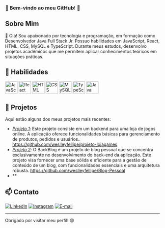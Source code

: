 ### 🌟 Bem-vindo ao meu GitHub! 🌟

## Sobre Mim

👋 Olá! Sou apaixonado por tecnologia e programação, em formação como Desenvolvedor Java Full Stack Jr. Possuo habilidades em JavaScript, React, HTML, CSS, MySQL e TypeScript. Durante meus estudos, desenvolvo projetos acadêmicos que me permitem aplicar conhecimentos teóricos em situações práticas.

## 🚀 Habilidades

<img src="https://img.icons8.com/color/48/000000/javascript.png" alt="JavaScript" width="40" height="40"/> <img src="https://img.icons8.com/color/48/000000/react-native.png" alt="React" width="40" height="40"/> <img src="https://img.icons8.com/color/48/000000/html-5.png" alt="HTML" width="40" height="40"/> <img src="https://img.icons8.com/color/48/000000/css3.png" alt="CSS" width="40" height="40"/> <img src="https://img.icons8.com/ios-filled/50/000000/mysql-logo.png" alt="MySQL" width="40" height="40"/> <img src="https://img.icons8.com/color/48/000000/typescript.png" alt="TypeScript" width="40" height="40"/> <img src="https://img.icons8.com/color/48/000000/java-coffee-cup-logo.png" alt="Java" width="40" height="40"/>

## 📁 Projetos

Aqui estão alguns dos meus projetos mais recentes:

- *[Projeto 1](#)*: Este projeto consiste em um backend para uma loja de jogos online. A aplicação oferece funcionalidades básicas para gerenciamento de produtos, pedidos e usuários..
  https://github.com/weslleyfellipe/projeto-lojagames
- *[Projeto 2](#)*: O BackBlog é um projeto de blog pessoal que se concentra exclusivamente no desenvolvimento do back-end da aplicação. Este projeto visa fornecer uma base sólida e eficiente para a gestão de conteúdo de um blog, com funcionalidades essenciais e uma arquitetura robusta.  https://github.com/weslleyfellipe/Blog-Pessoal
- **

## 📫 Contato

[![LinkedIn](https://img.shields.io/badge/-LinkedIn-0077B5?style=for-the-badge&logo=linkedin&logoColor=white)](https://www.linkedin.com/in/osvaldo-neto-tech/)
[![Instagram](https://img.shields.io/badge/-Instagram-E4405F?style=for-the-badge&logo=instagram&logoColor=white)](https://www.instagram.com/osvaldoneto0)
[![E-mail](https://img.shields.io/badge/-Email-D14836?style=for-the-badge&logo=gmail&logoColor=white)](mailto:osvaldonetoo011@gmail.com)

---

Obrigado por visitar meu perfil! 😄
